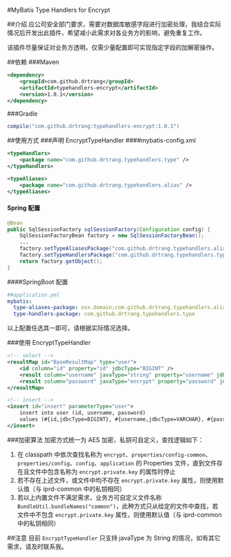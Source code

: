 #MyBatis Type Handlers for Encrypt

##介绍
应公司安全部门要求，需要对数据库敏感字段进行加密处理，我结合实际情况后开发出此插件，希望减小此需求对各业务方的影响，避免重复工作。

该插件尽量保证对业务方透明，仅需少量配置即可实现指定字段的加解密操作。

##依赖
###Maven
```xml
<dependency>
    <groupId>com.github.drtrang</groupId>
    <artifactId>typehandlers-encrypt</artifactId>
    <version>1.0.1</version>
</dependency>
```

###Gradle
```groovy
compile("com.github.drtrang:typehandlers-encrypt:1.0.1")
```

##使用方式
###声明 EncryptTypeHandler
####mybatis-config.xml
```xml
<typeHandlers>
    <package name="com.github.drtrang.typehandlers.type" />
</typeHandlers>

<typeAliases>
    <package name="com.github.drtrang.typehandlers.alias" />
</typeAliases>
```

#### Spring 配置
```java
@Bean
public SqlSessionFactory sqlSessionFactory(Configuration config) {
    SqlSessionFactoryBean factory = new SqlSessionFactoryBean();
    ...
    factory.setTypeAliasesPackage("com.github.drtrang.typehandlers.alias;xxx.domain");
    factory.setTypeHandlersPackage("com.github.drtrang.typehandlers.type");
    return factory.getObject();
}
```

####SpringBoot 配置
```yaml
##application.yml
mybatis:
  type-aliases-package: xxx.domain;com.github.drtrang.typehandlers.alias
  type-handlers-package: com.github.drtrang.typehandlers.type
```

以上配置任选其一即可，请根据实际情况选择。

###使用 EncryptTypeHandler
```xml
<!-- select -->
<resultMap id="BaseResultMap" type="user">
    <id column="id" property="id" jdbcType="BIGINT" />
    <result column="username" javaType="string" property="username" jdbcType="VARCHAR" />
    <result column="password" javaType="encrypt" property="password" jdbcType="VARCHAR" />
</resultMap>

<!-- insert -->
<insert id="insert" parameterType="user">
    insert into user (id, username, password)
    values (#{id,jdbcType=BIGINT}, #{username,jdbcType=VARCHAR}, #{password, javaType=encrypt, jdbcType=VARCHAR})
</insert>
```

###加密算法
加密方式统一为 AES 加密，私钥可自定义，查找逻辑如下：
1. 在 classpath 中依次查找名称为 `encrypt`、`properties/config-common`、`properties/config`、`config`、`application` 的 Properties 文件，直到文件存在且文件中包含名称为 `encrypt.private.key` 的属性时停止
2. 若不存在上述文件，或文件中均不存在 `encrypt.private.key` 属性，则使用默认值（与 iprd-common 中的私钥相同）
3. 若以上内置文件不满足需求，业务方可自定义文件名称 ```BundleUtil.bundleNames("common")```，此种方式只从给定的文件中查找，若文件中不包含 `encrypt.private.key` 属性，则使用默认值（与 iprd-common 中的私钥相同）

##注意
目前 `EncryptTypeHandler` 只支持 javaType 为 String 的情况，如有其它需求，请及时联系我。